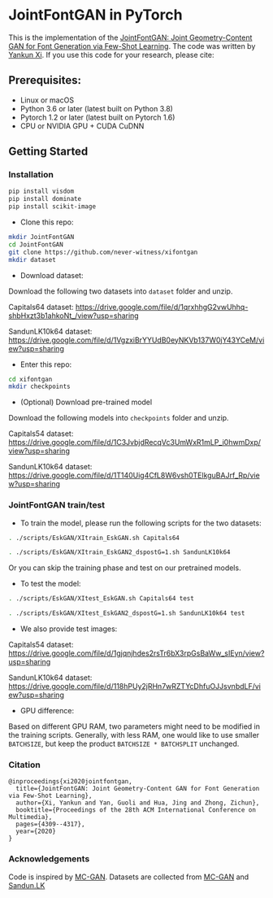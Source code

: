 # JointFontGAN in PyTorch

This is the implementation of the [JointFontGAN: Joint Geometry-Content GAN for Font Generation via Few-Shot Learning](https://dl.acm.org/doi/10.1145/3394171.3413705). The code was written by [Yankun Xi](https://github.com/yankunxi).
If you use this code for your research, please cite:


## Prerequisites:
- Linux or macOS
- Python 3.6 or later (latest built on Python 3.8)
- Pytorch 1.2 or later (latest built on Pytorch 1.6)
- CPU or NVIDIA GPU + CUDA CuDNN

## Getting Started
### Installation
```bash
pip install visdom
pip install dominate
pip install scikit-image
```

- Clone this repo:
```bash
mkdir JointFontGAN
cd JointFontGAN
git clone https://github.com/never-witness/xifontgan
mkdir dataset
```

- Download dataset:

Download the following two datasets into `dataset` folder and unzip.

Capitals64 dataset: https://drive.google.com/file/d/1qrxhhgG2vwUhhq-shbHxzt3b1ahkoNt_/view?usp=sharing

SandunLK10k64 dataset: https://drive.google.com/file/d/1VgzxiBrYYUdB0eyNKVb137W0jY43YCeM/view?usp=sharing

- Enter this repo:
```bash
cd xifontgan
mkdir checkpoints
```

- (Optional) Download pre-trained model

Download the following models into `checkpoints` folder and unzip.

Capitals54 dataset: https://drive.google.com/file/d/1C3JvbjdRecqVc3UmWxR1mLP_i0hwmDxp/view?usp=sharing

SandunLK10k64 dataset: https://drive.google.com/file/d/1T140Uig4CfL8W6vsh0TElkguBAJrf_Rp/view?usp=sharing



### JointFontGAN train/test

- To train the model, please run the following scripts for the two datasets:

```bash
. ./scripts/EskGAN/XItrain_EskGAN.sh Capitals64
```

```bash
. ./scripts/EskGAN/XItrain_EskGAN2_dspostG=1.sh SandunLK10k64
```

Or you can skip the training phase and test on our pretrained models.

- To test the model:

```bash
. ./scripts/EskGAN/XItest_EskGAN.sh Capitals64 test
```

```bash
. ./scripts/EskGAN/XItest_EskGAN2_dspostG=1.sh SandunLK10k64 test
```

- We also provide test images:

Capitals54 dataset: https://drive.google.com/file/d/1gjqnjhdes2rsTr6bX3rpGsBaWw_sIEyn/view?usp=sharing

SandunLK10k64 dataset: https://drive.google.com/file/d/118hPUy2jRHn7wRZTYcDhfuOJJsvnbdLF/view?usp=sharing

- GPU difference:

Based on different GPU RAM, two parameters might need to be modified in the training scripts. Generally, with less RAM,
one would like to use smaller `BATCHSIZE`, but keep the product `BATCHSIZE * BATCHSPLIT` unchanged.

### Citation

```
@inproceedings{xi2020jointfontgan,
  title={JointFontGAN: Joint Geometry-Content GAN for Font Generation via Few-Shot Learning},
  author={Xi, Yankun and Yan, Guoli and Hua, Jing and Zhong, Zichun},
  booktitle={Proceedings of the 28th ACM International Conference on Multimedia},
  pages={4309--4317},
  year={2020}
}
```

### Acknowledgements
Code is inspired by [MC-GAN](https://github.com/azadis/MC-GAN/blob/master/README.md).
Datasets are collected from [MC-GAN](https://github.com/azadis/MC-GAN/blob/master/README.md) and [Sandun.LK](https://sandunlk.home.blog/)